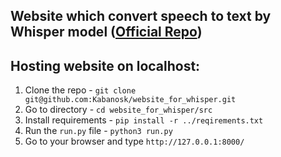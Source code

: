 ## Website which convert speech to text by Whisper model ([Official Repo](https://github.com/openai/whisper))

## Hosting website on localhost:

1. Clone the repo - `git clone git@github.com:Kabanosk/website_for_whisper.git`
2. Go to directory - `cd website_for_whisper/src`
4. Install requirements - `pip install -r ../reqirements.txt`
5. Run the `run.py` file - `python3 run.py`
6. Go to your browser and type `http://127.0.0.1:8000/` 
